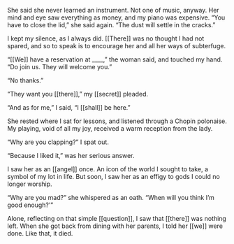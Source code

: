 She said she never learned an instrument. Not one of music, anyway. Her mind and eye saw everything as money, and my piano was expensive. “You have to close the lid,” she said again. “The dust will settle in the cracks.”  
  
I kept my silence, as I always did. [[There]] was no thought I had not spared, and so to speak is to encourage her and all her ways of subterfuge.  
  
“[[We]] have a reservation at ____,” the woman said, and touched my hand. “Do join us. They will welcome you.”  
  
“No thanks.”  
  
“They want you [[there]],” my [[secret]] pleaded.  
  
“And as for me,” I said, “I [[shall]] be here.”  
  
She rested where I sat for lessons, and listened through a Chopin polonaise. My playing, void of all my joy, received a warm reception from the lady.  
  
“Why are you clapping?” I spat out.  
  
“Because I liked it,” was her serious answer.  
  
I saw her as an [[angel]] once. An icon of the world I sought to take, a symbol of my lot in life. But soon, I saw her as an effigy to gods I could no longer worship.  
  
“Why are you mad?” she whispered as an oath. “When will you think I’m good enough?’”  
  
Alone, reflecting on that simple [[question]], I saw that [[there]] was nothing left. When she got back from dining with her parents, I told her [[we]] were done. Like that, it died.